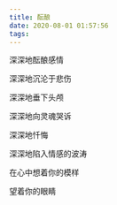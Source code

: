 ```yaml
---
title: 酝酿
date: 2020-08-01 01:57:56
tags:
---
```

深深地酝酿感情

深深地沉沦于悲伤

深深地垂下头颅

深深地向灵魂哭诉

深深地忏悔

深深地陷入情感的波涛

 



在心中想着你的模样

望着你的眼睛
